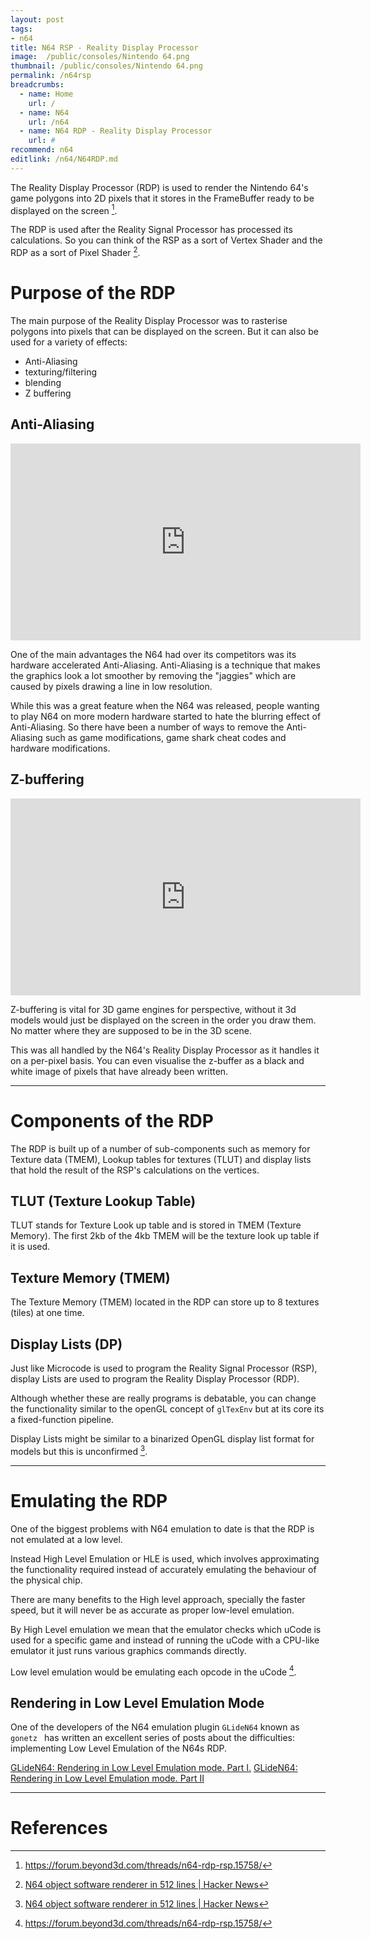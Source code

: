 ```yaml
---
layout: post
tags: 
- n64
title: N64 RSP - Reality Display Processor
image:  /public/consoles/Nintendo 64.png
thumbnail: /public/consoles/Nintendo 64.png
permalink: /n64rsp
breadcrumbs:
  - name: Home
    url: /
  - name: N64
    url: /n64
  - name: N64 RDP - Reality Display Processor
    url: #
recommend: n64
editlink: /n64/N64RDP.md
---
```

The Reality Display Processor (RDP) is used to render the Nintendo 64's game polygons into 2D pixels that it stores in the FrameBuffer ready to be displayed on the screen [^1].

The RDP is used after the Reality Signal Processor has processed its calculations. So you can think of the RSP as a sort of Vertex Shader and the RDP as a sort of Pixel Shader [^2].

# Purpose of the RDP
The main purpose of the Reality Display Processor was to rasterise polygons into pixels that can be displayed on the screen.
But it can also be used for a variety of effects:
* Anti-Aliasing
* texturing/filtering
* blending
* Z buffering


## Anti-Aliasing
<iframe width="560" height="315" src="https://www.youtube.com/embed/QDiHgKil8AQ" frameborder="0" allow="accelerometer; autoplay; encrypted-media; gyroscope; picture-in-picture" allowfullscreen></iframe>

One of the main advantages the N64 had over its competitors was its hardware accelerated Anti-Aliasing. Anti-Aliasing is a technique that makes the graphics look a lot smoother by removing the "jaggies" which are caused by pixels drawing a line in low resolution.

While this was a great feature when the N64 was released, people wanting to play N64 on more modern hardware started to hate the blurring effect of Anti-Aliasing. So there have been a number of ways to remove the Anti-Aliasing such as game modifications, game shark cheat codes and hardware modifications.

## Z-buffering
<iframe width="560" height="315" src="https://www.youtube.com/embed/HyVc0X9JKpg" frameborder="0" allow="accelerometer; autoplay; encrypted-media; gyroscope; picture-in-picture" allowfullscreen></iframe>

Z-buffering is vital for 3D game engines for perspective, without it 3d models would just be displayed on the screen in the order you draw them. No matter where they are supposed to be in the 3D scene. 

This was all handled by the N64's Reality Display Processor as it handles it on a per-pixel basis. You can even visualise the z-buffer as a black and white image of pixels that have already been written.

---
# Components of the RDP
The RDP is built up of a number of sub-components such as memory for Texture data (TMEM), Lookup tables for textures (TLUT) and display lists that hold the result of the RSP's calculations on the vertices.

## TLUT (Texture Lookup Table)
TLUT stands for Texture Look up table and is stored in TMEM (Texture Memory). The first 2kb of the 4kb TMEM will be the texture look up table if it is used.

## Texture Memory (TMEM)
The Texture Memory (TMEM) located in the RDP can store up to 8 textures (tiles) at one time.

## Display Lists (DP)
Just like Microcode is used to program the Reality Signal Processor (RSP), display Lists are used to program the Reality Display Processor (RDP).

Although whether these are really programs is debatable, you can change the functionality similar to the openGL concept of `glTexEnv` but at its core its a fixed-function pipeline.

Display Lists might be similar to a binarized OpenGL display list format for models but this is unconfirmed [^2].

---
# Emulating the RDP
One of the biggest problems with N64 emulation to date is that the RDP is not emulated at a low level. 

Instead High Level Emulation or HLE is used, which involves approximating the functionality required instead of accurately emulating the behaviour of the physical chip. 

There are many benefits to the High level approach, specially the faster speed, but it will never be as accurate as proper low-level emulation.

By High Level emulation we mean that the emulator checks which uCode is used for a specific game and instead of running the uCode with a CPU-like emulator it just runs various graphics commands directly.

Low level emulation would be emulating each opcode in the uCode [^1].

## Rendering in Low Level Emulation Mode
One of the developers of the N64 emulation plugin `GLideN64` known as `gonetz ` has written an excellent series of posts about the difficulties: implementing Low Level Emulation of the N64s RDP.

[GLideN64: Rendering in Low Level Emulation mode. Part I.](http://gliden64.blogspot.com/2019/10/rendering-in-low-level-emulation-mode.html?m=1)
[GLideN64: Rendering in Low Level Emulation mode. Part II](http://gliden64.blogspot.com/2019/11/rendering-in-low-level-emulation-mode.html?m=1)


---
# References
[^1]: https://forum.beyond3d.com/threads/n64-rdp-rsp.15758/
[^2]: [N64 object software renderer in 512 lines | Hacker News](https://news.ycombinator.com/item?id=16138583)
[^3]: [Chapter 4 - Runtime Software Architecture](http://ultra64.ca/files/documentation/online-manuals/man-v5-1/pro-man/pro04/04-05.htm)

